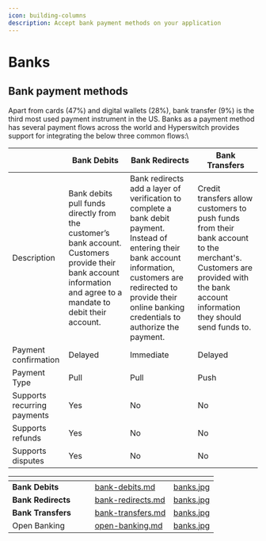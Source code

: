 ```yaml
---
icon: building-columns
description: Accept bank payment methods on your application
---
```


# Banks

## Bank payment methods

Apart from cards (47%) and digital wallets (28%), bank transfer (9%) is the third most used payment instrument in the US. Banks as a payment method has several payment flows across the world and Hyperswitch provides support for integrating the below three common flows:\\

|                             | Bank Debits                                                                                                                                                       | Bank Redirects                                                                                                                                                                                                                  | Bank Transfers                                                                                                                                                                |
| --------------------------- | ----------------------------------------------------------------------------------------------------------------------------------------------------------------- | ------------------------------------------------------------------------------------------------------------------------------------------------------------------------------------------------------------------------------- | ----------------------------------------------------------------------------------------------------------------------------------------------------------------------------- |
| Description                 | Bank debits pull funds directly from the customer’s bank account. Customers provide their bank account information and agree to a mandate to debit their account. | Bank redirects add a layer of verification to complete a bank debit payment. Instead of entering their bank account information, customers are redirected to provide their online banking credentials to authorize the payment. | Credit transfers allow customers to push funds from their bank account to the merchant's. Customers are provided with the bank account information they should send funds to. |
| Payment confirmation        | Delayed                                                                                                                                                           | Immediate                                                                                                                                                                                                                       | Delayed                                                                                                                                                                       |
| Payment Type                | Pull                                                                                                                                                              | Pull                                                                                                                                                                                                                            | Push                                                                                                                                                                          |
| Supports recurring payments | Yes                                                                                                                                                               | No                                                                                                                                                                                                                              | No                                                                                                                                                                            |
| Supports refunds            | Yes                                                                                                                                                               | No                                                                                                                                                                                                                              | No                                                                                                                                                                            |
| Supports disputes           | Yes                                                                                                                                                               | No                                                                                                                                                                                                                              | No                                                                                                                                                                            |

<table data-view="cards"><thead><tr><th></th><th></th><th></th><th data-hidden data-card-target data-type="content-ref"></th><th data-hidden data-card-cover data-type="files"></th></tr></thead><tbody><tr><td><strong>Bank Debits</strong></td><td></td><td></td><td><a href="bank-debits.md">bank-debits.md</a></td><td><a href="../../../../../.gitbook/assets/banks.jpg">banks.jpg</a></td></tr><tr><td><strong>Bank Redirects</strong></td><td></td><td></td><td><a href="bank-redirects.md">bank-redirects.md</a></td><td><a href="../../../../../.gitbook/assets/banks.jpg">banks.jpg</a></td></tr><tr><td><strong>Bank Transfers</strong></td><td></td><td></td><td><a href="bank-transfers.md">bank-transfers.md</a></td><td><a href="../../../../../.gitbook/assets/banks.jpg">banks.jpg</a></td></tr><tr><td>Open Banking</td><td></td><td></td><td><a href="open-banking.md">open-banking.md</a></td><td><a href="../../../../../.gitbook/assets/banks.jpg">banks.jpg</a></td></tr></tbody></table>

